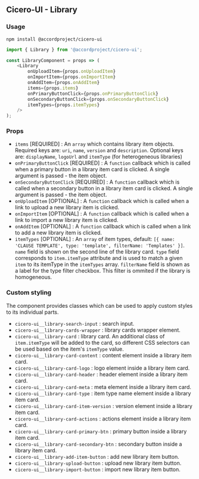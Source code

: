 ## Cicero-UI - Library

### Usage

```shell
npm install @accordproject/cicero-ui
```

```js
import { Library } from '@accordproject/cicero-ui';

const LibraryComponent = props => (
    <Library
        onUploadItem={props.onUploadItem}
        onImportItem={props.onImportItem}
        onAddItem={props.onAddItem}
        items={props.items}
        onPrimaryButtonClick={props.onPrimaryButtonClick}
        onSecondaryButtonClick={props.onSecondaryButtonClick}
        itemTypes={props.itemTypes}
    />
);
```

### Props

- `items` [REQUIRED] : An `array` which contains library item objects. Required keys are: `uri`, `name`, `version` and `description`.
Optional keys are: `displayName`, `logoUrl` and `itemType` (for heterogeneous libraries)
- `onPrimaryButtonClick` [REQUIRED] : A `function` callback which is called when a primary button in a library item card is clicked. A single argument is passed - the item object.
- `onSecondaryButtonClick` [REQUIRED] : A `function` callback which is called when a secondary button in a library item card is clicked. A single argument is passed - the item object.
- `onUploadItem` [OPTIONAL] : A `function` callback which is called when a link to upload a new library item is clicked.
- `onImportItem` [OPTIONAL] : A `function` callback which is called when a link to import a new library item is clicked.
- `onAddItem` [OPTIONAL] : A `function` callback which is called when a link to add a new library item is clicked.
- `itemTypes` [OPTIONAL] : An `array` of item types, default: `[{ name: 'CLAUSE TEMPLATE', type: 'template', filterName: 'Templates' }]`.
`name` field is shown on the second line of the library card.
`type` field corresponds to `item.itemType` attribute and is used to match a given `item` to its itemType in the `itemTypes` array.
`filterName` field is shown as a label for the type filter checkbox. This filter is ommited if the library is homogeneous.

### Custom styling

The component provides classes which can be used to apply custom styles to its individual parts.

- `cicero-ui__library-search-input` : search input.
- `cicero-ui__library-cards-wrapper` : library cards wrapper element.
- `cicero-ui__library-card` : library card. An additional class of `item.itemType` will be added to the card,
so different CSS selectors can be used based on the item's `itemType` value.
- `cicero-ui__library-card-content` : content element inside a library item card.
- `cicero-ui__library-card-logo` : logo element inside a library item card.
- `cicero-ui__library-card-header` : header element inside a library item card.
- `cicero-ui__library-card-meta` : meta element inside a library item card.
- `cicero-ui__library-card-type` : item type name element inside a library item card.
- `cicero-ui__library-card-item-version` : version element inside a library item card.
- `cicero-ui__library-card-actions` : actions element inside a library item card.
- `cicero-ui__library-card-primary-btn` : primary button inside a library item card.
- `cicero-ui__library-card-secondary-btn` : secondary button inside a library item card.
- `cicero-ui__library-add-item-button` : add new library item button.
- `cicero-ui__library-upload-button` : upload new library item button.
- `cicero-ui__library-import-button` : import new library item button.
